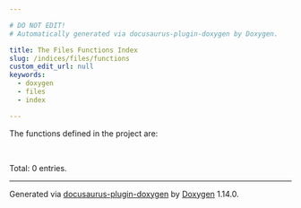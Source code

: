 ```yaml
---

# DO NOT EDIT!
# Automatically generated via docusaurus-plugin-doxygen by Doxygen.

title: The Files Functions Index
slug: /indices/files/functions
custom_edit_url: null
keywords:
  - doxygen
  - files
  - index

---
```


<div class="doxyPage">

<p>The functions defined in the project are:</p>
<br/>
<p>Total: 0 entries.</p>

<hr/>

<p class="doxyGeneratedBy">Generated via <a href="https://github.com/xpack/docusaurus-plugin-doxygen">docusaurus-plugin-doxygen</a> by <a href="https://www.doxygen.nl">Doxygen</a> 1.14.0.</p>

</div>
